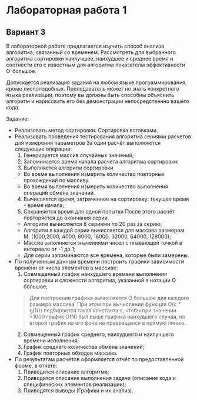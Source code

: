 # Лабораторная работа 1
## Вариант 3
В лабораторной работе предлагается изучить способ анализа алгоритма, связанный со временем. Рассмотреть для выбранного алгоритма сортировки наилучшее, наихудшее и среднее время и соотнести его с известным для алгоритма показателм эффективности O-большое.

Допускается реализация задания на любом языке программирования, кроме лиспоподобных. Преподаватель может не знать конкретного языка реализации, поэтому вы должны быть способны объяснить алгоритм и нарисовать его без демонстрации непосредственно вашего кода.

Задание:
- Реализовать метод сортировки: Сортировка вставками.
- Реализовать проведения тестирования алгоритма сериями расчетов для измерения параметров
  За один расчёт выполняются следующие операции:
  1. Генерируется массив случайных значений;
  2. Запоминается время начала расчета алгоритма сортировки;
  3. Выполняется алгоритм сортировки
    - Во время выполнения измерить количество повторных прохождений по массиву.
	- Во время выполнения измерить количество выполнения операций обмена значений.
  4. Вычисляется время, затраченное на сортировку: текущее время - время начала;
  5. Сохраняется время для одной попытки
  После этого расчёт повторяется до окончания серии.
  - Алгоритм вычисляется 8 сериями по 20 раз за серию;
  - Алгоритм в каждой серии вычисляется для массива размером M. (1000,2000, 4000, 8000, 16000, 32000, 64000, 128000);
  - Массив заполняется значениями чисел с плавающей точкой в интервале от -1 до 1;
  - Для серии запоминаются все времена, которые были замерены.
- По полученным данным времени построить графики зависимости времени от числа элементов в массиве:
  1. Совмещенный график наихудшего времени выполнения сортировки и сложности алгоритма, указанной в нотации O большое;
    > Для построения графика вычисляется O большое для каждого размера массива. При этом при вычислении функции O(c * g(N)) подбирается такая константа c, чтобы при значении >1000 график O(N) был выше графика наихудшего случая, но второй график на его фоне не превращался в прямую линию.
  2. Совмещенный график среднего, наихудшего и наилучшего времени исполнения;
  3. График среднего количества обмена значений;
  4. График повторных обходов массива.
- По результатам расчётов оформляется отчёт по предоставленной форме, в отчете:
  1. Приводится описание алгоритма;
  2. Приводится описание выполнения задачи (описание кода и специфических элементов реализации);
  3. Приводятся выводы (Графики и их анализ).
